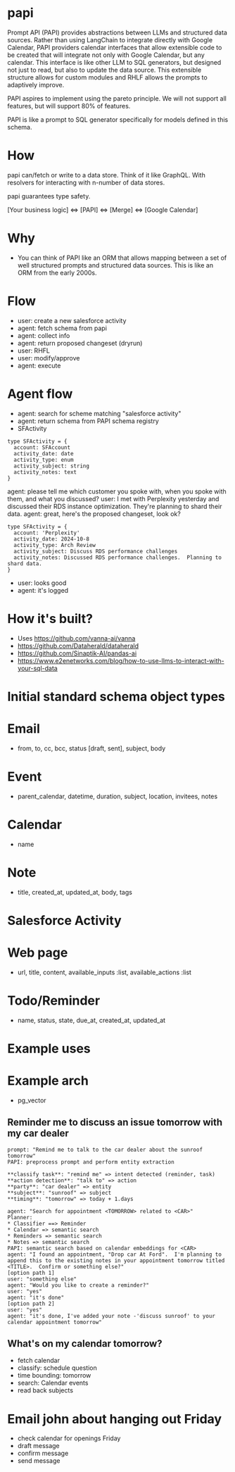 # papi

Prompt API (PAPI) provides abstractions between LLMs and structured data sources.  Rather than using LangChain to integrate directly with Google Calendar, PAPI providers calendar interfaces that allow extensible code to be created that will integrate not only with Google Calendar, but any calendar.  This interface is like other LLM to SQL generators, but designed not just to read, but also to update the data source.  This extensible structure allows for custom modules and RHLF allows the prompts to adaptively improve.

PAPI aspires to implement using the pareto principle.  We will not support all features, but will support 80% of features.

PAPI is like a prompt to SQL generator specifically for models defined in this schema.

# How

papi can/fetch or write to a data store.  Think of it like GraphQL.  With resolvers for interacting with n-number of data stores.

papi guarantees type safety.

[Your business logic] <=> [PAPI] <=> [Merge] <=> [Google Calendar]

# Why

* You can think of PAPI like an ORM that allows mapping between a set of well structured prompts and structured data sources.  This is like an ORM from the early 2000s.

# Flow
* user: create a new salesforce activity
* agent: fetch schema from papi
* agent: collect info
* agent: return proposed changeset (dryrun)
* user: RHFL
* user: modify/approve
* agent: execute

# Agent flow
* agent: search for scheme matching "salesforce activity"
* agent: return schema from PAPI schema registry
* SFActivity
```
type SFActivity = {
  account: SFAccount
  activity_date: date
  activity_type: enum
  activity_subject: string
  activity_notes: text
}
```
agent: please tell me which customer you spoke with, when you spoke with them, and what you discussed?
user: I met with Perplexity yesterday and discussed their RDS instance optimization.  They're planning to shard their data.
agent: great, here's the proposed changeset, look ok?
```
type SFActivity = {
  account: 'Perplexity'
  activity_date: 2024-10-8
  activity_type: Arch Review
  activity_subject: Discuss RDS performance challenges
  activity_notes: Discussed RDS performance challenges.  Planning to shard data.
}
```
* user: looks good
* agent: it's logged

# How it's built?
* Uses https://github.com/vanna-ai/vanna
* https://github.com/Dataherald/dataherald
* https://github.com/Sinaptik-AI/pandas-ai
* https://www.e2enetworks.com/blog/how-to-use-llms-to-interact-with-your-sql-data

# Initial standard schema object types

# Email
* from, to, cc, bcc, status [draft, sent], subject, body

# Event
* parent_calendar, datetime, duration, subject, location, invitees, notes

# Calendar
* name

# Note
* title, created_at, updated_at, body, tags

# Salesforce Activity

# Web page
* url, title, content, available_inputs :list, available_actions :list

# Todo/Reminder
* name, status, state, due_at, created_at, updated_at

# Example uses

# Example arch

* pg_vector


## Reminder me to discuss an issue tomorrow with my car dealer
```
prompt: "Remind me to talk to the car dealer about the sunroof tomorrow"
PAPI: preprocess prompt and perform entity extraction

**classify task**: "remind me" => intent detected (reminder, task)
**action detection**: "talk to" => action
**party**: "car dealer" => entity
**subject**: "sunroof" => subject
**timing**: "tomorrow" => today + 1.days

agent: "Search for appointment <TOMORROW> related to <CAR>"
Planner:
* Classifier ==> Reminder
* Calendar => semantic search
* Reminders => semantic search
* Notes => semantic search
PAPI: semantic search based on calendar embeddings for <CAR>
agent: "I found an appointment, "Drop car At Ford".  I'm planning to append this to the existing notes in your appointment tomorrow titled <TITLE>.  Confirm or something else?"
[option path 1]
user: "something else"
agent: "Would you like to create a reminder?"
user: "yes"
agent: "it's done"
[option path 2]
user: "yes"
agent: "it's done, I've added your note -'discuss sunroof' to your calendar appointment tomorrow"
```

## What's on my calendar tomorrow?
* fetch calendar
* classify: schedule question
* time bounding: tomorrow
* search: Calendar events
* read back subjects

# Email john about hanging out Friday
* check calendar for openings Friday
* draft message
* confirm message
* send message


